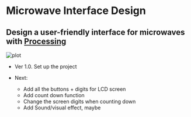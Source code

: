 # Microwave Interface Design
Design a user-friendly interface for microwaves with [Processing](https://processing.org/)
---

![plot](https://github.com/chaupmcs/p1.ChauPham/blob/main/sketch.png)


- Ver 1.0. Set up the project


- Next: 
	+ Add all the buttons + digits for LCD screen 
	+ Add count down function
	+ Change the screen digits when counting down
	+ Add Sound/visual effect, maybe





